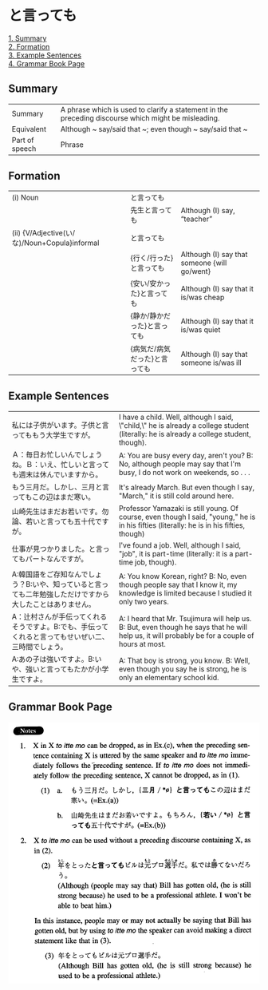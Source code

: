 # と言っても

[1. Summary](#summary)<br>
[2. Formation](#formation)<br>
[3. Example Sentences](#example-sentences)<br>
[4. Grammar Book Page](#grammar-book-page)<br>


## Summary

<table><tr>   <td>Summary</td>   <td>A phrase which is used to clarify a statement in the preceding discourse which might be misleading.</td></tr><tr>   <td>Equivalent</td>   <td>Although ~ say/said that ~; even though ~ say/said that ~</td></tr><tr>   <td>Part of speech</td>   <td>Phrase</td></tr></table>

## Formation

<table class="table"><tbody><tr class="tr head"><td class="td"><span class="numbers">(i)</span> <span class="bold">Noun</span></td><td class="td"><span class="concept">と言っても</span></td><td class="td"></td></tr><tr class="tr"><td class="td"></td><td class="td"><span>先生</span><span class="concept">と言っても</span></td><td class="td"><span>Although (I) say, “teacher”</span></td></tr><tr class="tr head"><td class="td"><span class="numbers">(ii)</span> <span class="bold">{V/Adjective(い/な)/Noun+Copula}informal</span></td><td class="td"><span class="concept">と言っても</span></td><td class="td"></td></tr><tr class="tr"><td class="td"></td><td class="td"><span>{行く/行った}</span><span class="concept">と言っても</span></td><td class="td"><span>Although (I) say that someone {will go/went}</span></td></tr><tr class="tr"><td class="td"></td><td class="td"><span>{安い/安かった}</span><span class="concept">と言っても</span></td><td class="td"><span>Although (I) say that it is/was cheap</span></td></tr><tr class="tr"><td class="td"></td><td class="td"><span>{静か/静かだった}</span><span class="concept">と言っても</span></td><td class="td"><span>Although (I) say that it is/was quiet</span></td></tr><tr class="tr"><td class="td"></td><td class="td"><span>{病気だ/病気だった}</span><span class="concept">と言っても</span></td><td class="td"><span>Although (I) say that someone is/was ill</span></td></tr></tbody></table>

## Example Sentences

<table><tr>   <td>私には子供がいます。子供と言ってももう大学生ですが。</td>   <td>I have a child. Well, although I said, \"child,\" he is already a college student (literally: he is already a college student, though).</td></tr><tr>   <td>Ａ：毎日お忙しいんでしょうね。Ｂ：いえ、忙しいと言っても週末は休んでいますから。</td>   <td>A: You are busy every day, aren't you? B: No, although people may say that I'm busy, I do not work on weekends, so . . .</td></tr><tr>   <td>もう三月だ。しかし、三月と言ってもこの辺はまだ寒い。</td>   <td>It's already March. But even though I say, &quot;March,&quot; it is still cold around here.</td></tr><tr>   <td>山崎先生はまだお若いです。勿論、若いと言っても五十代ですが。</td>   <td>Professor Yamazaki is still young. Of course, even though I said, &quot;young,&quot; he is in his fifties (literally: he is in his fifties, though)</td></tr><tr>   <td>仕事が見つかりました。と言ってもパートなんですが。</td>   <td>I've found a job. Well, although I said, &quot;job&quot;, it is part-time (literally: it is a part-time job, though).</td></tr><tr>   <td>A:韓国語をご存知なんでしょう？B:いや、知っていると言っても二年勉強しただけですから大したことはありません。</td>   <td>A: You know Korean, right? B: No, even though people say that I know it, my knowledge is limited because I studied it only two years.</td></tr><tr>   <td>A：辻村さんが手伝ってくれるそうですよ。B:でも、手伝ってくれると言ってもせいぜい二、三時間でしょう。</td>   <td>A: I heard that Mr. Tsujimura will help us. B: But, even though he says that he will help us, it will probably be for a couple of hours at most.</td></tr><tr>   <td>A:あの子は強いですよ。B:いや、強いと言ってもたかが小学生ですよ。</td>   <td>A: That boy is strong, you know. B: Well, even though you say he is strong, he is only an elementary school kid.</td></tr></table>

## Grammar Book Page

![](../img/Intermediateと言っても.png)

